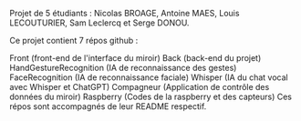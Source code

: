 Projet de 5 étudiants : Nicolas BROAGE, Antoine MAES, Louis LECOUTURIER, Sam Leclercq et Serge DONOU.

Ce projet contient 7 répos github :

Front (front-end de l'interface du miroir)
Back (back-end du projet)
HandGestureRecognition (IA de reconnaissance des gestes)
FaceRecognition (IA de reconnaissance faciale)
Whisper (IA du chat vocal avec Whisper et ChatGPT)
Compagneur (Application de contrôle des données du miroir)
Raspberry (Codes de la raspberry et des capteurs)
Ces répos sont accompagnés de leur README respectif.
